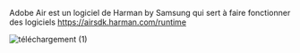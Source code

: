 Adobe Air est un logiciel de Harman by Samsung qui sert à faire fonctionner des logiciels
https://airsdk.harman.com/runtime




![téléchargement (1)](https://github.com/Yougha789/Adobe-Air/assets/151661172/90154f9f-cd77-43b4-92fb-6f3e310f2996)
